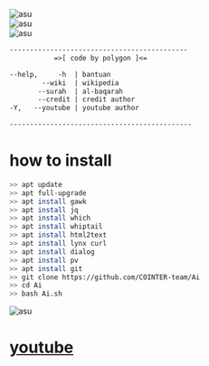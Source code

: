         
![         asu](https://img.shields.io/badge/Code-POLYGON-green)                    
![asu](https://img.shields.io/badge/Made-INDONESIA-red)                             
![asu](https://img.shields.io/badge/Program-Bash-blue)


```perl
--------------------------------------------
           =>[ code by polygon ]<=

--help,     -h  | bantuan
        --wiki  | wikipedia
       --surah  | al-baqarah
       --credit | credit author
-Y,   --youtube | youtube author

---------------------------------------------
```

# how to install

```bash
>> apt update
>> apt full-upgrade
>> apt install gawk
>> apt install jq
>> apt install which
>> apt install whiptail
>> apt install html2text
>> apt install lynx curl
>> apt install dialog
>> apt install pv
>> apt install git
>> git clone https://github.com/COINTER-team/Ai
>> cd Ai
>> bash Ai.sh
```
            
![asu](https://img.shields.io/badge/ME-Youtube-yellow)
# [youtube](https://youtube.com/channel/UCtu-GcxKL8kJBXpR1wfMgWg)
